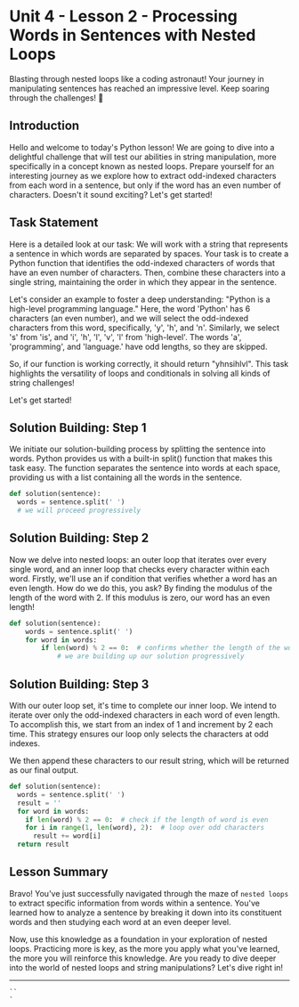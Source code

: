 # Unit 4 - Lesson 2 - Processing Words in Sentences with Nested Loops

Blasting through nested loops like a coding astronaut! Your journey in manipulating sentences has reached an impressive level. Keep soaring through the challenges! 🚀

## Introduction
Hello and welcome to today's Python lesson! We are going to dive into a delightful challenge that will test our abilities in string manipulation, more specifically in a concept known as nested loops. Prepare yourself for an interesting journey as we explore how to extract odd-indexed characters from each word in a sentence, but only if the word has an even number of characters. Doesn't it sound exciting? Let's get started!

## Task Statement
Here is a detailed look at our task: We will work with a string that represents a sentence in which words are separated by spaces. Your task is to create a Python function that identifies the odd-indexed characters of words that have an even number of characters. Then, combine these characters into a single string, maintaining the order in which they appear in the sentence.

Let's consider an example to foster a deep understanding: "Python is a high-level programming language." Here, the word 'Python' has 6 characters (an even number), and we will select the odd-indexed characters from this word, specifically, 'y', 'h', and 'n'. Similarly, we select 's' from 'is', and 'i', 'h', 'l', 'v', 'l' from 'high-level'. The words 'a', 'programming', and 'language.' have odd lengths, so they are skipped.

So, if our function is working correctly, it should return "yhnsihlvl". This task highlights the versatility of loops and conditionals in solving all kinds of string challenges!

Let's get started!

## Solution Building: Step 1
We initiate our solution-building process by splitting the sentence into words. Python provides us with a built-in split() function that makes this task easy. The function separates the sentence into words at each space, providing us with a list containing all the words in the sentence.

```Python
def solution(sentence):
  words = sentence.split(' ')
  # we will proceed progressively
```

## Solution Building: Step 2
Now we delve into nested loops: an outer loop that iterates over every single word, and an inner loop that checks every character within each word. Firstly, we'll use an if condition that verifies whether a word has an even length. How do we do this, you ask? By finding the modulus of the length of the word with 2. If this modulus is zero, our word has an even length!

```Python
def solution(sentence):
    words = sentence.split(' ')
    for word in words:
        if len(word) % 2 == 0:  # confirms whether the length of the word is even
            # we are building up our solution progressively
```
## Solution Building: Step 3
With our outer loop set, it's time to complete our inner loop. We intend to iterate over only the odd-indexed characters in each word of even length. To accomplish this, we start from an index of 1 and increment by 2 each time. This strategy ensures our loop only selects the characters at odd indexes.

We then append these characters to our result string, which will be returned as our final output.

```Python
def solution(sentence):
  words = sentence.split(' ')
  result = ''
  for word in words:
    if len(word) % 2 == 0:  # check if the length of word is even
    for i in range(1, len(word), 2):  # loop over odd characters
      result += word[i]
  return result
```
## Lesson Summary
Bravo! You've just successfully navigated through the maze of `nested loops` to extract specific information from words within a sentence. You've learned how to analyze a sentence by breaking it down into its constituent words and then studying each word at an even deeper level.

Now, use this knowledge as a foundation in your exploration of nested loops. Practicing more is key, as the more you apply what you've learned, the more you will reinforce this knowledge. Are you ready to dive deeper into the world of nested loops and string manipulations? Let's dive right in!



****

```
``
`
```
